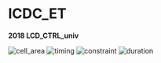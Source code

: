 # ICDC_ET

**2018 LCD_CTRL_univ** 

![cell_area](https://img.shields.io/badge/total_cell_area-61151.530805-blue?style=flat-square)
![timing](https://img.shields.io/badge/critical_path-7.16ns-red?style=flat-square)
![constraint](https://img.shields.io/badge/timing_constraint-10ns-yellow?style=flat-square)
![duration](https://img.shields.io/badge/time_spent-4h12m-green?style=flat-square)
